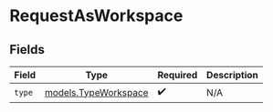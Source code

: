 # RequestAsWorkspace


## Fields

| Field                                              | Type                                               | Required                                           | Description                                        |
| -------------------------------------------------- | -------------------------------------------------- | -------------------------------------------------- | -------------------------------------------------- |
| `type`                                             | [models.TypeWorkspace](../models/typeworkspace.md) | :heavy_check_mark:                                 | N/A                                                |